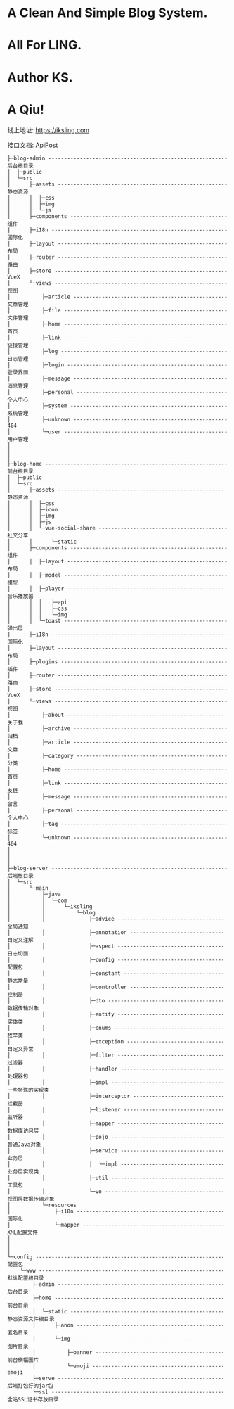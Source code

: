 # A Clean And Simple Blog System.

# All For LING.

# Author KS.

# A Qiu!

线上地址: <a href="https://iksling.com" target="_blank">https://iksling.com</a>

接口文档: <a href="https://console-docs.apipost.cn/preview/3b54a2a0054c5d59/7c4653636015bea1" target="_blank">ApiPost</a>

    ├─blog-admin --------------------------------------------------------- 后台根目录
    │  ├─public
    │  └─src
    │      ├─assets ------------------------------------------------------ 静态资源
    │      │  ├─css
    │      │  ├─img
    │      │  └─js
    │      ├─components -------------------------------------------------- 组件
    |      ├─i18n -------------------------------------------------------- 国际化
    │      ├─layout ------------------------------------------------------ 布局
    │      ├─router ------------------------------------------------------ 路由
    │      ├─store ------------------------------------------------------- VueX
    │      └─views ------------------------------------------------------- 视图
    │          ├─article ------------------------------------------------- 文章管理
    │          ├─file ---------------------------------------------------- 文件管理
    │          ├─home ---------------------------------------------------- 首页
    │          ├─link ---------------------------------------------------- 链接管理
    │          ├─log ----------------------------------------------------- 日志管理
    │          ├─login --------------------------------------------------- 登录界面
    │          ├─message ------------------------------------------------- 消息管理
    │          ├─personal ------------------------------------------------ 个人中心
    │          ├─system -------------------------------------------------- 系统管理
    │          ├─unknown ------------------------------------------------- 404
    │          └─user ---------------------------------------------------- 用户管理
    │
    │
    │
    ├─blog-home ---------------------------------------------------------- 前台根目录
    │  ├─public
    │  └─src
    │      ├─assets ------------------------------------------------------ 静态资源
    │      │  ├─css
    │      │  ├─icon
    │      │  ├─img
    │      │  ├─js
    │      │  └─vue-social-share ----------------------------------------- 社交分享
    │      │      └─static
    │      ├─components -------------------------------------------------- 组件
    │      │  ├─layout --------------------------------------------------- 布局
    │      │  ├─model ---------------------------------------------------- 模型
    │      │  ├─player --------------------------------------------------- 音乐播放器
    │      │  │   ├─api
    │      │  │   ├─css
    │      │  │   └─img
    │      │  └─toast ---------------------------------------------------- 弹出层
    |      ├─i18n -------------------------------------------------------- 国际化
    │      ├─layout ------------------------------------------------------ 布局
    │      ├─plugins ----------------------------------------------------- 插件
    │      ├─router ------------------------------------------------------ 路由
    │      ├─store ------------------------------------------------------- VueX
    │      └─views ------------------------------------------------------- 视图
    │          ├─about --------------------------------------------------- 关于我
    │          ├─archive ------------------------------------------------- 归档
    │          ├─article ------------------------------------------------- 文章
    │          ├─category ------------------------------------------------ 分类
    │          ├─home ---------------------------------------------------- 首页
    │          ├─link ---------------------------------------------------- 友链
    │          ├─message ------------------------------------------------- 留言
    │          ├─personal ------------------------------------------------ 个人中心
    │          ├─tag ----------------------------------------------------- 标签
    │          └─unknown ------------------------------------------------- 404
    │
    │
    │
    ├─blog-server -------------------------------------------------------- 后端根目录
    │  └─src
    │      └─main
    │          ├─java
    │          │  └─com
    │          │      └─iksling
    │          │          └─blog
    │          │              ├─advice ---------------------------------- 全局通知
    │          │              ├─annotation ------------------------------ 自定义注解
    │          │              ├─aspect ---------------------------------- 日志切面
    │          │              ├─config ---------------------------------- 配置包
    │          │              ├─constant -------------------------------- 静态常量
    │          │              ├─controller ------------------------------ 控制器
    │          │              ├─dto ------------------------------------- 数据传输对象
    │          │              ├─entity ---------------------------------- 实体类
    │          │              ├─enums ----------------------------------- 枚举类
    │          │              ├─exception ------------------------------- 自定义异常
    │          │              ├─filter ---------------------------------- 过滤器
    │          │              ├─handler --------------------------------- 处理器包
    │          │              ├─impl ------------------------------------ 一些特殊的实现类
    │          │              ├─interceptor ----------------------------- 拦截器
    │          │              ├─listener -------------------------------- 监听器
    │          │              ├─mapper ---------------------------------- 数据库访问层
    │          │              ├─pojo ------------------------------------ 普通Java对象
    │          │              ├─service --------------------------------- 业务层
    │          │              │  └─impl --------------------------------- 业务层实现类
    │          │              ├─util ------------------------------------ 工具包
    │          │              └─vo -------------------------------------- 视图层数据传输对象
    │          └─resources
    │              ├─i18n ----------------------------------------------- 国际化   
    │              └─mapper --------------------------------------------- XML配置文件
    │
    │
    │
    └─config ------------------------------------------------------------ 配置包
        └─www ----------------------------------------------------------- 默认配置根目录
            ├─admin ----------------------------------------------------- 后台目录
            ├─home ------------------------------------------------------ 前台目录
            │  └─static ------------------------------------------------- 静态资源文件根目录
            │      ├─anon ----------------------------------------------- 匿名目录
            │      └─img ------------------------------------------------ 图片目录
            │          ├─banner ----------------------------------------- 前台横幅图片
            │          └─emoji ------------------------------------------ emoji
            ├─serve ----------------------------------------------------- 后端打包好的jar包
            └─ssl ------------------------------------------------------- 全站SSL证书存放目录